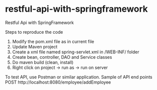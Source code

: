 # restful-api-with-springframework
Restful Api with SpringFramework

Steps to reproduce the code
1. Modify the pom.xml file as in current file
2. Update Maven project 
3. Create a xml file named spring-servlet.xml in /WEB-INF/ folder
4. Create bean, controller, DAO and Service classes
5. Do maven build (clean, install)
6. Right click on project -> run as -> run on server

To test API, use Postman or similar application.
Sample of API end points
POST http://localhost:8080/employee/addEmployee


